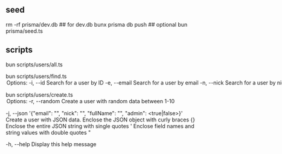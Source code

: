 ## seed
rm -rf prisma/dev.db ## for dev.db 
bunx prisma db push ## optional
bun prisma/seed.ts


## scripts
bun scripts/users/all.ts


bun scripts/users/find.ts <option>
Options:
  -i, --id <userId>             Search for a user by ID
  -e, --email <email>           Search for a user by email
  -n, --nick <nickname>         Search for a user by nickname
  -h, --help                    Display this help message;


bun scripts/users/create.ts <option>
Options:
  -r, --random <integer>    Create a user with random data between 1-10

  -j, --json '{"email": "<string>", "nick": "<string>", "fullName": "<string>", "admin": <true|false>}'
                            Create a user with JSON data.
                            Enclose the JSON object with curly braces {}
                            Enclose the entire JSON string with single quotes '
                            Enclose field names and string values with double quotes "

  -h, --help                Display this help message
